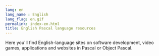 ```yaml
---
lang: en
lang_name : English
lang_flag: en.gif
permalink: index-en.html
title: English Pascal language resources
---
```

Here you'll find English-language sites on software development, video games, applications and websites in Pascal or Object Pascal.